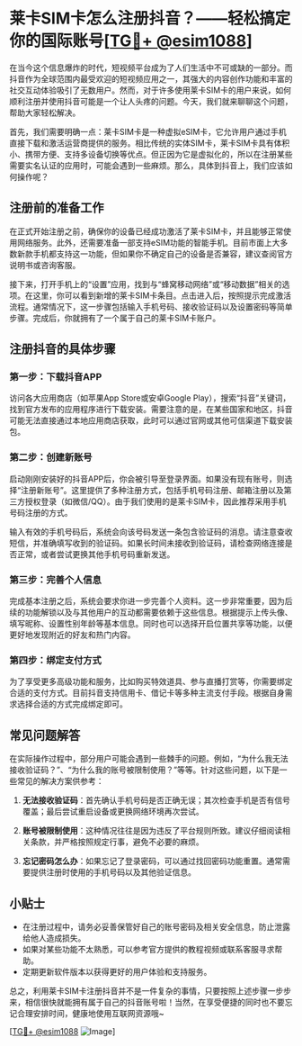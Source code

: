 # 莱卡SIM卡怎么注册抖音？——轻松搞定你的国际账号[[TG💪+ @esim1088](https://t.me/s/esim1088)]

在当今这个信息爆炸的时代，短视频平台成为了人们生活中不可或缺的一部分。而抖音作为全球范围内最受欢迎的短视频应用之一，其强大的内容创作功能和丰富的社交互动体验吸引了无数用户。然而，对于许多使用莱卡SIM卡的用户来说，如何顺利注册并使用抖音可能是一个让人头疼的问题。今天，我们就来聊聊这个问题，帮助大家轻松解决。

首先，我们需要明确一点：莱卡SIM卡是一种虚拟eSIM卡，它允许用户通过手机直接下载和激活运营商提供的服务。相比传统的实体SIM卡，莱卡SIM卡具有体积小、携带方便、支持多设备切换等优点。但正因为它是虚拟化的，所以在注册某些需要实名认证的应用时，可能会遇到一些麻烦。那么，具体到抖音上，我们应该如何操作呢？

## 注册前的准备工作

在正式开始注册之前，确保你的设备已经成功激活了莱卡SIM卡，并且能够正常使用网络服务。此外，还需要准备一部支持eSIM功能的智能手机。目前市面上大多数新款手机都支持这一功能，但如果你不确定自己的设备是否兼容，建议查阅官方说明书或咨询客服。

接下来，打开手机上的“设置”应用，找到与“蜂窝移动网络”或“移动数据”相关的选项。在这里，你可以看到新增的莱卡SIM卡条目。点击进入后，按照提示完成激活流程。通常情况下，这一步骤包括输入手机号码、接收验证码以及设置密码等简单步骤。完成后，你就拥有了一个属于自己的莱卡SIM卡账户。

## 注册抖音的具体步骤

### 第一步：下载抖音APP

访问各大应用商店（如苹果App Store或安卓Google Play），搜索“抖音”关键词，找到官方发布的应用程序进行下载安装。需要注意的是，在某些国家和地区，抖音可能无法直接通过本地应用商店获取，此时可以通过官网或其他可信渠道下载安装包。

### 第二步：创建新账号

启动刚刚安装好的抖音APP后，你会被引导至登录界面。如果没有现有账号，则选择“注册新账号”。这里提供了多种注册方式，包括手机号码注册、邮箱注册以及第三方授权登录（如微信/QQ）。由于我们使用的是莱卡SIM卡，因此推荐采用手机号码注册的方式。

输入有效的手机号码后，系统会向该号码发送一条包含验证码的消息。请注意查收短信，并准确填写收到的验证码。如果长时间未接收到验证码，请检查网络连接是否正常，或者尝试更换其他手机号码重新发送。

### 第三步：完善个人信息

完成基本注册之后，系统会要求你进一步完善个人资料。这一步非常重要，因为后续的功能解锁以及与其他用户的互动都需要依赖于这些信息。根据提示上传头像、填写昵称、设置性别年龄等基本信息。同时也可以选择开启位置共享等功能，以便更好地发现附近的好友和热门内容。

### 第四步：绑定支付方式

为了享受更多高级功能和服务，比如购买特效道具、参与直播打赏等，你需要绑定合适的支付方式。目前抖音支持信用卡、借记卡等多种主流支付手段。根据自身需求选择合适的方式完成绑定即可。

## 常见问题解答

在实际操作过程中，部分用户可能会遇到一些棘手的问题。例如，“为什么我无法接收验证码？”、“为什么我的账号被限制使用？”等等。针对这些问题，以下是一些常见的解决方案供参考：

1. **无法接收验证码**：首先确认手机号码是否正确无误；其次检查手机是否有信号覆盖；最后尝试重启设备或更换网络环境再次尝试。
   
2. **账号被限制使用**：这种情况往往是因为违反了平台规则所致。建议仔细阅读相关条款，并严格按照规定行事，避免不必要的麻烦。

3. **忘记密码怎么办**：如果忘记了登录密码，可以通过找回密码功能重置。通常需要提供注册时使用的手机号码以及其他验证信息。

## 小贴士

- 在注册过程中，请务必妥善保管好自己的账号密码及相关安全信息，防止泄露给他人造成损失。
- 如果对某些功能不太熟悉，可以参考官方提供的教程视频或联系客服寻求帮助。
- 定期更新软件版本以获得更好的用户体验和支持服务。

总之，利用莱卡SIM卡注册抖音并不是一件复杂的事情，只要按照上述步骤一步步来，相信很快就能拥有属于自己的抖音账号啦！当然，在享受便捷的同时也不要忘记合理安排时间，健康地使用互联网资源哦~

[[TG💪+ @esim1088](https://t.me/s/esim1088) ![Image](https://i.postimg.cc/4NQfJmqS/Snipaste-2025-05-13-00-14-12.png)]